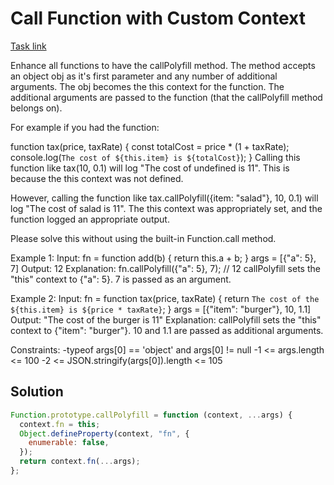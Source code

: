 # Call Function with Custom Context

[Task link](https://leetcode.com/problems/call-function-with-custom-context/description/)

Enhance all functions to have the callPolyfill method. The method accepts an object obj as it's first parameter and any number of additional arguments. The obj becomes the this context for the function. The additional arguments are passed to the function (that the callPolyfill method belongs on).

For example if you had the function:

function tax(price, taxRate) {
const totalCost = price \* (1 + taxRate);
console.log(`The cost of ${this.item} is ${totalCost}`);
}
Calling this function like tax(10, 0.1) will log "The cost of undefined is 11". This is because the this context was not defined.

However, calling the function like tax.callPolyfill({item: "salad"}, 10, 0.1) will log "The cost of salad is 11". The this context was appropriately set, and the function logged an appropriate output.

Please solve this without using the built-in Function.call method.

Example 1:
Input:
fn = function add(b) {
return this.a + b;
}
args = [{"a": 5}, 7]
Output: 12
Explanation:
fn.callPolyfill({"a": 5}, 7); // 12
callPolyfill sets the "this" context to {"a": 5}. 7 is passed as an argument.

Example 2:
Input:
fn = function tax(price, taxRate) {
return `The cost of the ${this.item} is ${price * taxRate}`;
}
args = [{"item": "burger"}, 10, 1.1]
Output: "The cost of the burger is 11"
Explanation: callPolyfill sets the "this" context to {"item": "burger"}. 10 and 1.1 are passed as additional arguments.

Constraints:
-typeof args[0] == 'object' and args[0] != null
-1 <= args.length <= 100
-2 <= JSON.stringify(args[0]).length <= 105

## Solution

```javascript
Function.prototype.callPolyfill = function (context, ...args) {
  context.fn = this;
  Object.defineProperty(context, "fn", {
    enumerable: false,
  });
  return context.fn(...args);
};
```
